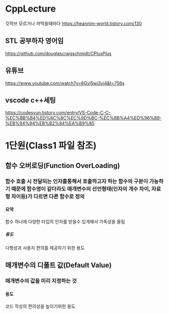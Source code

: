 # CppLecture

깃허브 모르거나 까먹을때마다
https://heannim-world.tistory.com/130

## STL 공부하자 영어임
https://github.com/douglascraigschmidt/CPlusPlus

## 유튜브
https://www.youtube.com/watch?v=6Gyl5wi3yi4&t=756s

## vscode c++세팅
https://codesyun.tistory.com/entry/VS-Code-C-C-%EC%BB%B4%ED%8C%8C%EC%9D%BC-%EC%8B%A4%ED%96%89-%EB%94%94%EB%B2%84%EA%B9%85

# 1단원(Class1 파일 참조)

## 함수 오버로딩(Function OverLoading)
### 함수 호출 시 전달되는 인자를통해서 호출하고자 하는 함수의 구분이 가능하기 때문에 함수명이 같더라도 매개변수의 선언형태(인자의 개수 차이, 자료형 차이등)가 다르면 다른 함수로 정의
#### 요약
함수 하나에 다양한 타입의 인자를 받을수 있게해서 가독성을 올림
##### 용도
다형성과 사용자 편의를 제공하기 위한 용도

## 매개변수의 디폴트 값(Default Value)
### 매개변수의 값을 미리 지정하는 것
#### 용도
코드 작성의 편의성을 높이기위한 용도



